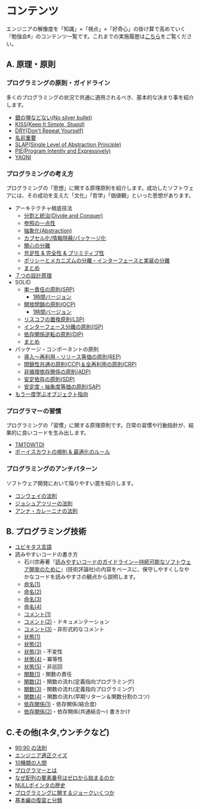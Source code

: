 # コンテンツ

エンジニアの解像度を「知識」×「視点」×「好奇心」の掛け算で高めていく『勉強会#』のコンテンツ一覧です。これまでの実施履歴は[こちら](ACTIVITIES.md)をご覧ください。

## A. 原理・原則

### プログラミングの原則・ガイドライン

多くのプログラミングの状況で共通に適用されるべき、基本的な決まり事を紹介します。

- [銀の弾などない(No silver bullet)](01-basics/01-no_silver_bullets.md)
- [KISS(Keep It Simple, Stupid)](01-basics/03-kiss.md)
- [DRY(Don't Repeat Yourself)](01-basics/04-dry.md)
- [名前重要](01-basics/05-naming_is_important.md)
- [SLAP(Single Level of Abstraction Principle)](01-basics/06-slap.md)
- [PIE(Program Intently and Expressively)](01-basics/09-pie.md)
- [YAGNI](01-basics/20-yagni.md)

### プログラミングの考え方

プログラミングの「思想」に関する原理原則を紹介します。成功したソフトウェアには、その成功を支えた「文化」「哲学」「価値観」といった思想があります。

- アーキテクチャ根底技法
    - [分割と統治(Divide and Conquer)](01-basics/02-divide_and_conquer.md)
    - [参照の一点性](01-basics/07-single_point_of_reference.md)
    - [抽象化(Abstraction)](01-basics/12-abstraction.md)
    - [カプセル化/情報隠蔽/パッケージ化](01-basics/13-encapsulation_infohiding_pkg.md)
    - [関心の分離](01-basics/14-separation_of_concerns.md)
    - [充足性 & 完全性 & プリミティブ性](01-basics/15-suff_comp_prim.md)
    - [ポリシーとメカニズムの分離・インターフェースと実装の分離](01-basics/16-segmentation_principles.md)
    - [まとめ](01-basics/17-enabling_techniques_wrapup.md)
- [７つの設計原理](01-basics/08-seven_design_principles.md)
- SOLID
    - [単一責任の原則(SRP)](02-practical/01-solid-srp.md)
        - [1時間バージョン](02-practical/01-solid-srp-1h.md)
    - [開放閉鎖の原則(OCP)](02-practical/02-solid-ocp.md)
        - [1時間バージョン](02-practical/02-solid-ocp-1h.md)
    - [リスコフの置換原則(LSP)](02-practical/03-solid-lsp.md)
    - [インターフェース分離の原則(ISP)](02-practical/04-solid-isp.md)
    - [依存関係逆転の原則(DIP)](02-practical/05-solid-dip.md)
    - [まとめ](02-practical/06-solid-wrapup.md)
- パッケージ・コンポーネントの原則
    - [導入～再利用・リリース等価の原則(REP)](02-practical/07-component-rep.md)
    - [閉鎖性共通の原則(CCP)＆全再利用の原則(CRP)](02-practical/08-component-ccp_crp.md)
    - [非循環依存関係の原則(ADP)](02-practical/09-component-adp.md)
    - [安定依存の原則(SDP)](02-practical/10-component-sdp.md)
    - [安定度・抽象度等価の原則(SAP)](02-practical/11-component-sap.md)
- [もう一度学ぶオブジェクト指向](01-basics/22-objectoriented.md)

### プログラマーの習慣

プログラミングの「習慣」に関する原理原則です。日常の習慣や行動指針が、結果的に良いコードを生み出します。

- [TMTOWTDI](01-basics/10-tmtowtdi.md)
- [ボーイスカウトの規則 & 最適化のルール](01-basics/21-boyscout_optimize.md)

### プログラミングのアンチパターン

ソフトウェア開発において陥りやすい罠を紹介します。

- [コンウェイの法則](10-humor/03-conways_law.md)
- [ジョシュアツリーの法則](01-basics/18-joshua-tree.md)
- [アンナ・カレーニナの法則](10-humor/09-anna_karenina.md)

## B. プログラミング技術

- [ユビキタス言語](01-basics/19-ubiquitous.md)
- 読みやすいコードの書き方
    - 石川宗寿著『[読みやすいコードのガイドライン―持続可能なソフトウェア開発のために](https://gihyo.jp/book/2022/978-4-297-13036-7)』(技術評論社)の内容をベースに、保守しやすくしなやかなコードを読みやすさの観点から説明します。
    - [命名(1)](02-practical/12-naming_1.md)
    - [命名(2)](02-practical/13-naming_2.md)
    - [命名(3)](02-practical/14-naming_3.md)
    - [命名(4)](02-practical/15-naming_4.md)
    - [コメント(1)](02-practical/16-comment_1.md)
    - [コメント(2)](02-practical/18-comment_2.md) - ドキュメンテーション
    - [コメント(3)](02-practical/19-comment_3.md) - 非形式的なコメント
    - [状態(1)](02-practical/20-state_1.md)
    - [状態(2)](02-practical/21-state_2.md)
    - [状態(3️)](02-practical/22-state_3.md) - 不変性
    - [状態(4)](02-practical/23-state_4.md) - 冪等性
    - [状態(5)](02-practical/24-state_5.md) - 非巡回
    - [関数(1)](02-practical/25-function_1.md) - 関数の責任
    - [関数(2)](02-practical/26-function_2.md) - 関数の流れ(定義指向プログラミング)
    - [関数(3)](02-practical/27-function_3.md) - 関数の流れ(定義指向プログラミング)
    - [関数(4)](02-practical/28-function_4.md) - 関数の流れ(早期リターン＆関数分割のコツ)
    - [依存関係(1)](02-practical/29-dependency_1.md) - 依存関係(結合度)
    - [依存関係(2)](02-practical/30-dependency_2.md) - 依存関係(共通結合～) 書きかけ

## C.その他(ネタ,ウンチクなど)

- [90:90 の法則](10-humor/01-90_90rule.md)
- [エンジニア適正クイズ](10-humor/04-milk_and_egg.md)
- [10種類の人間](10-humor/05-10kinds_of_people.md)
- [プログラマーとは](10-humor/07-programmers.md)
- [なぜ配列の要素番号はゼロから始まるのか](09-techniques/02-why-index-start-with0.md)
- [NULLポインタの歴史](09-techniques\03-history_of_nullptr.md)
- [プログラミングに関するジョークいくつか](10-humor/13-jokes_from_quora.md)
- [基本編の復習と分類](01-basics/11-wrapup.md)
